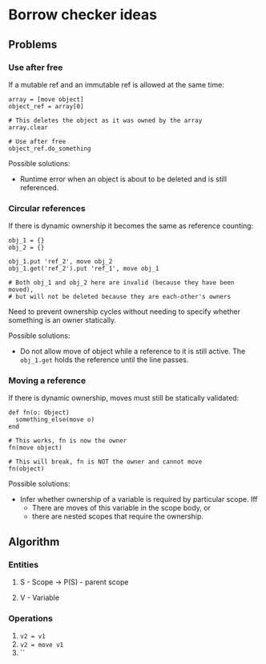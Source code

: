 # Borrow checker ideas

## Problems

### Use after free

If a mutable ref and an immutable ref is allowed at the same time:

    array = [move object]
    object_ref = array[0]

    # This deletes the object as it was owned by the array
    array.clear

    # Use after free
    object_ref.do_something

Possible solutions:

- Runtime error when an object is about to be deleted and is still referenced.

### Circular references

If there is dynamic ownership it becomes the same as reference counting:

    obj_1 = {}
    obj_2 = {}

    obj_1.put 'ref_2', move obj_2
    obj_1.get('ref_2').put 'ref_1', move obj_1

    # Both obj_1 and obj_2 here are invalid (because they have been moved),
    # but will not be deleted because they are each-other's owners

Need to prevent ownership cycles without needing to specify whether something is an owner statically.

Possible solutions:

- Do not allow move of object while a reference to it is still active. The `obj_1.get` holds the reference until the line passes.


### Moving a reference

If there is dynamic ownership, moves must still be statically validated:

    def fn(o: Object)
      something_else(move o)
    end

    # This works, fn is now the owner
    fn(move object)

    # This will break, fn is NOT the owner and cannot move
    fn(object)

Possible solutions:

- Infer whether ownership of a variable is required by particular scope. Iff
    - There are moves of this variable in the scope body, or
    - there are nested scopes that require the ownership.

## Algorithm

### Entities

1. S - Scope
    -> P(S) - parent scope

2. V - Variable

### Operations

1. `v2 = v1`
2. `v2 = move v1`
3. ``
